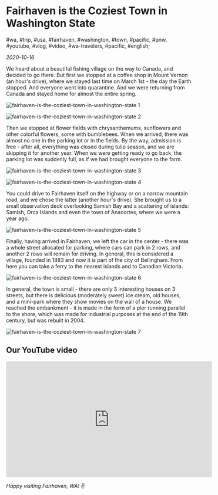 # Fairhaven is the Coziest Town in Washington State

#wa, #trip, #usa, #fairhaven, #washington, #town, #pacific, #pnw, #youtube, #vlog, #video, #wa-travelers, #pacific, #english;

_2020-10-16_

We heard about a beautiful fishing village on the way to Canada, and decided to go there. But first we stopped at a coffee shop in Mount Vernon (an hour's drive), where we stayed last time on March 1st - the day the Earth stopped. And everyone went into quarantine. And we were returning from Canada and stayed home for almost the entire spring.

![fairhaven-is-the-coziest-town-in-washington-state 1](/images/fairhaven-is-the-coziest-town-in-washington-state/1.jpg "fairhaven-is-the-coziest-town-in-washington-state 1")

![fairhaven-is-the-coziest-town-in-washington-state 2](/images/fairhaven-is-the-coziest-town-in-washington-state/2.jpg "fairhaven-is-the-coziest-town-in-washington-state 2")

Then we stopped at flower fields with chrysanthemums, sunflowers and other colorful flowers, some with bumblebees. When we arrived, there was almost no one in the parking lot or in the fields. By the way, admission is free - after all, everything was closed during tulip season, and we are skipping it for another year. When we were getting ready to go back, the parking lot was suddenly full, as if we had brought everyone to the farm.

![fairhaven-is-the-coziest-town-in-washington-state 3](/images/fairhaven-is-the-coziest-town-in-washington-state/3.jpg "fairhaven-is-the-coziest-town-in-washington-state 3")

![fairhaven-is-the-coziest-town-in-washington-state 4](/images/fairhaven-is-the-coziest-town-in-washington-state/4.jpg "fairhaven-is-the-coziest-town-in-washington-state 4")

You could drive to Fairhaven itself on the highway or on a narrow mountain road, and we chose the latter (another hour's drive). She brought us to a small observation deck overlooking Samish Bay and a scattering of islands: Samish, Orca Islands and even the town of Anacortes, where we were a year ago.

![fairhaven-is-the-coziest-town-in-washington-state 5](/images/fairhaven-is-the-coziest-town-in-washington-state/5.jpg "fairhaven-is-the-coziest-town-in-washington-state 5")

Finally, having arrived in Fairhaven, we left the car in the center - there was a whole street allocated for parking, where cars can park in 2 rows, and another 2 rows will remain for driving. In general, this is considered a village, founded in 1883 and now it is part of the city of Bellingham. From here you can take a ferry to the nearest islands and to Canadian Victoria.

![fairhaven-is-the-coziest-town-in-washington-state 6](/images/fairhaven-is-the-coziest-town-in-washington-state/6.jpg "fairhaven-is-the-coziest-town-in-washington-state 6")

In general, the town is small - there are only 3 interesting houses on 3 streets, but there is delicious (moderately sweet) ice cream, old houses, and a mini-park where they show movies on the wall of a house. We reached the embankment - it is made in the form of a pier running parallel to the shore, which was made for industrial purposes at the end of the 19th century, but was rebuilt in 2004.

![fairhaven-is-the-coziest-town-in-washington-state 7](/images/fairhaven-is-the-coziest-town-in-washington-state/7.jpg "fairhaven-is-the-coziest-town-in-washington-state 7")

## Our YouTube video

<div class="responsive-iframe">
<iframe width="560" height="315" src="https://www.youtube.com/embed/ShNZ5S115CQ?si=5JkemSrtMCszoxh3" title="YouTube video player" frameborder="0" allow="accelerometer; autoplay; clipboard-write; encrypted-media; gyroscope; picture-in-picture; web-share" referrerpolicy="strict-origin-when-cross-origin" allowfullscreen></iframe>
</div>

_Happy visiting Fairhaven, WA!_ :v:
